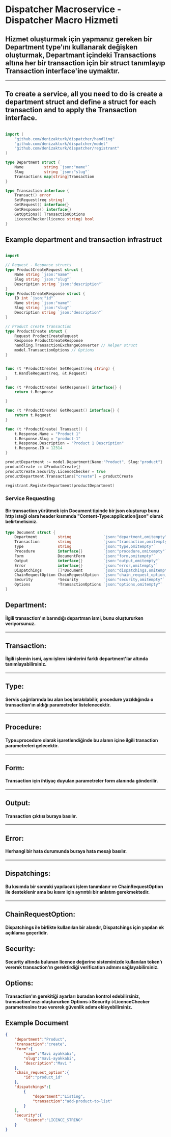 # Dispatcher Macroservice - Dispatcher Macro Hizmeti

## Hizmet oluşturmak için yapmanız gereken bir Department type'ını kullanarak değişken oluşturmak, Departmant içindeki Transactions altına her bir transaction için bir struct tanımlayıp Transaction interface'ine uymaktır.
---
## To create a service, all you need to do is create a department struct and define a struct for each transaction and to apply the Transaction interface.


```go

import (
	"github.com/denizakturk/dispatcher/handling"
	"github.com/denizakturk/dispatcher/model"
	"github.com/denizakturk/dispatcher/registrant"
)

type Department struct {
	Name         string `json:"name"`
	Slug         string `json:"slug"`
	Transactions map[string]Transaction
}

type Transaction interface {
	Transact() error
	SetRequest(req string)
	GetRequest() interface{}
	GetResponse() interface{}
	GetOptions() TransactionOptions
	LicenceChecker(licence string) bool
}
```
## **Example department and transaction infrastruct**

```go

import

// Request - Response structs
type ProductCreateRequest struct {
    Name string `json:"name"`
    Slug string `json:"slug"`
    Description string `json:"description"`
}
type ProductCreateResponse struct {
    ID int `json:"id"`
    Name string `json:"name"`
    Slug string `json:"slug"`
    Description string `json:"description"`
}

// Product create transaction
type ProductCreate struct {
    Request ProductCreateRequest
    Response ProductCreateResponse
    handling.TransactionExchangeConverter // Helper struct
	model.TransactionOptions // Options
}


func (t *ProductCreate) SetRequest(req string) {
	t.HandleRequest(req, &t.Request)
}

func (t *ProductCreate) GetResponse() interface{} {
	return t.Response

}

func (t *ProductCreate) GetRequest() interface{} {
	return t.Request
}

func (t *ProductCreate) Transact() {
	t.Response.Name = "Product 1"
	t.Response.Slug = "product-1"
	t.Response.Description = "Product 1 Description"
	t.Response.ID = 12314
}

productDepartment := model.Department{Name:"Product", Slug:"product"}
productCreate := &ProductCreate{}
productCreate.Security.LicenceChecker = true
productDepartment.Transactions["create"] = productCreate

registrant.RegisterDepartment(productDepartment)

```

### Service Requesting

#### Bir transaction yürütmek için Document tipinde bir json oluşturup bunu http isteği olara header kısmında "Content-Type:application(json" olarak belirtmelisiniz.

```go
type Document struct {
	Department         string              `json:"department,omitempty"`
	Transaction        string              `json:"transaction,omitempty"`
	Type               string              `json:"type,omitempty"`
	Procedure          interface{}         `json:"procedure,omitempty"`
	Form               DocumentForm        `json:"form,omitempty"`
	Output             interface{}         `json:"output,omitempty"`
	Error              interface{}         `json:"error,omitempty"`
	Dispatchings       []*Document         `json:"dispatchings,omitempty"`
	ChainRequestOption ChainRequestOption  `json:"chain_request_option,omitempty"`
	Security           *Security           `json:"security,omitempty"`
	Options            *TransactionOptions `json:"options,omitempty"`
}
```

## **Department**:
#### İlgili transaction'ın barındığı departman ismi, bunu oluştururken veriyorsunuz.
---
## **Transaction**:
#### İlgili işlemin ismi, aynı işlem isimlerini farklı department'lar altında tanımlayabilirsiniz.
---
## **Type**:
#### Servis çağrılarında bu alan boş bırakılabilir, procedure yazıldığında o transaction'ın aldığı parametreler listelenecektir.
---
## **Procedure**:
#### Type=procedure olarak işaretlendiğinde bu alanın içine ilgili tranaction parametreleri gelecektir.
---
## **Form**:
#### Transaction için ihtiyaç duyulan parametreler form alanında gönderilir.
---
## **Output**:
#### Transaction çıktısı buraya basılır.
---
## **Error**:
#### Herhangi bir hata durumunda buraya hata mesajı basılır.
---
## **Dispatchings**:
#### Bu kısımda bir sonraki yapılacak işlem tanımlanır ve ChainRequestOption ile desteklenir ama bu kısım için ayrıntılı bir anlatım gerekmektedir.
---
## **ChainRequestOption**:
#### Dispatchings ile birlikte kullanılan bir alandır, Dispatchings için yapılan ek açıklama geçerlidir.
## **Security**:
#### Security altında bulunan licence değerine sisteminizde kullanılan token'ı vererek transaction'ın gerektirdiği verification admını sağlayabilirsiniz.
## **Options**:
#### Transaction'ın gerekitiği ayarları buradan kontrol edebilirsiniz, transaction'ınızı oluştururken Options->Security->LicenceChecker parametresine true vererek güvenlik adımı ekleyebilirsiniz.
## Example Document

```json
{
    "department":"Product",
    "transaction":"create",
    "form":{
		"name":"Mavi ayakkabı", 
		"slug":"mavi-ayakkabi", 
		"description":"Mavi "
	},
    "chain_request_option":{
		"id":"product_id"
	},
    "dispatchings":[
		{
			"department":"Listing", 
			"transaction":"add-product-to-list"
		}
	],
	"security":{
		"licence":"LICENCE_STRING"
	}
}
```